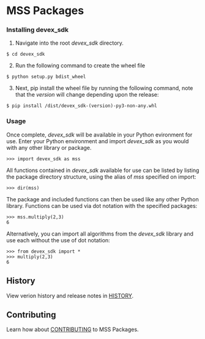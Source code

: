 # MSS Packages
### __Installing devex_sdk__
1. Navigate into the root _devex_sdk_ directory.
```console
$ cd devex_sdk
```
2. Run the following command to create the wheel file
 
```console
$ python setup.py bdist_wheel
```
3. Next, pip install the wheel file by running the following command, note that the _version_ will change depending upon the release:
```console
$ pip install /dist/devex_sdk-(version)-py3-non-any.whl
```
### __Usage__

Once complete, _devex_sdk_ will be available in your Python evironment for use.  Enter your Python environment and import _devex_sdk_ as you would with any other library or package.
```console
>>> import devex_sdk as mss
```
All functions contained in _devex_sdk_ available for use can be listed by listing the package directory structure, using the alias of _mss_ specified on import:
```console
>>> dir(mss)
```
The package and included functions can then be used like any other Python library.  Functions can be used via dot notation with the specified packages:
```conscole
>>> mss.multiply(2,3)
6
```
Alternatively, you can import all algorithms from the _devex_sdk_ library and use each without the use of dot notation:
```console
>>> from devex_sdk import *
>>> multiply(2,3)
6
```

## __History__
View verion history and release notes in [HISTORY](HISTORY.md). 

## __Contributing__
Learn how about [CONTRIBUTING](CONTRIBUTING.md) to MSS Packages.


